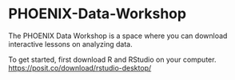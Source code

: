 # PHOENIX-Data-Workshop

The PHOENIX Data Workshop is a space where you can download interactive lessons on analyzing data.

To get started, first download R and RStudio on your computer.
  https://posit.co/download/rstudio-desktop/

